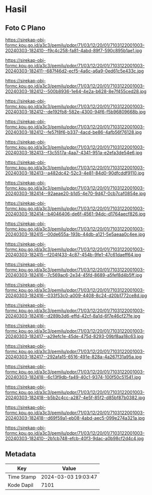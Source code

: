 # Hasil

## Foto C Plano

https://sirekap-obj-formc.kpu.go.id/a3c3/pemilu/pdpr/71/03/12/20/01/7103122001003-20240303-182410--f9c4c258-fa81-4abd-89f7-590c895b1ae1.jpg

https://sirekap-obj-formc.kpu.go.id/a3c3/pemilu/pdpr/71/03/12/20/01/7103122001003-20240303-182411--687f46d2-ecf5-4a6c-a6a9-0ed61c5e433c.jpg

https://sirekap-obj-formc.kpu.go.id/a3c3/pemilu/pdpr/71/03/12/20/01/7103122001003-20240303-182412--500b8936-1e64-4e2a-b628-8e7f455ced28.jpg

https://sirekap-obj-formc.kpu.go.id/a3c3/pemilu/pdpr/71/03/12/20/01/7103122001003-20240303-182412--de192fb8-582e-4300-94f6-f5b96809668b.jpg

https://sirekap-obj-formc.kpu.go.id/a3c3/pemilu/pdpr/71/03/12/20/01/7103122001003-20240303-182412--fe57f8f6-b337-4acd-be86-4afb56f76128.jpg

https://sirekap-obj-formc.kpu.go.id/a3c3/pemilu/pdpr/71/03/12/20/01/7103122001003-20240303-182413--f3c5517a-4aa7-4341-951a-e2efa3de54e6.jpg

https://sirekap-obj-formc.kpu.go.id/a3c3/pemilu/pdpr/71/03/12/20/01/7103122001003-20240303-182413--a482dc42-52c3-4e81-84d0-90dfcddf9110.jpg

https://sirekap-obj-formc.kpu.go.id/a3c3/pemilu/pdpr/71/03/12/20/01/7103122001003-20240303-182414--92aeae20-b1d5-4e70-9d47-0cb7caf0854e.jpg

https://sirekap-obj-formc.kpu.go.id/a3c3/pemilu/pdpr/71/03/12/20/01/7103122001003-20240303-182414--b4046406-de6f-4561-94dc-d1764aecf826.jpg

https://sirekap-obj-formc.kpu.go.id/a3c3/pemilu/pdpr/71/03/12/20/01/7103122001003-20240303-182415--00de655a-193b-44db-a121-5e5aeaa0c4ee.jpg

https://sirekap-obj-formc.kpu.go.id/a3c3/pemilu/pdpr/71/03/12/20/01/7103122001003-20240303-182415--f204f433-4c87-454b-9fe1-47c61daeff64.jpg

https://sirekap-obj-formc.kpu.go.id/a3c3/pemilu/pdpr/71/03/12/20/01/7103122001003-20240303-182416--7c569ac6-2e34-45fd-8689-a5fef8d4b5ff.jpg

https://sirekap-obj-formc.kpu.go.id/a3c3/pemilu/pdpr/71/03/12/20/01/7103122001003-20240303-182416--033f53c0-a009-4408-8c24-d20b1772ce8d.jpg

https://sirekap-obj-formc.kpu.go.id/a3c3/pemilu/pdpr/71/03/12/20/01/7103122001003-20240303-182416--d289b3d6-effd-42cf-8a1d-6f7e46cf27fe.jpg

https://sirekap-obj-formc.kpu.go.id/a3c3/pemilu/pdpr/71/03/12/20/01/7103122001003-20240303-182417--a29efc1e-45de-475d-8293-09bf8aa18c63.jpg

https://sirekap-obj-formc.kpu.go.id/a3c3/pemilu/pdpr/71/03/12/20/01/7103122001003-20240303-182417--292afa15-6516-491e-828a-4a267f31a95a.jpg

https://sirekap-obj-formc.kpu.go.id/a3c3/pemilu/pdpr/71/03/12/20/01/7103122001003-20240303-182418--6c13f9db-fa49-40c1-9374-100f50c51541.jpg

https://sirekap-obj-formc.kpu.go.id/a3c3/pemilu/pdpr/71/03/12/20/01/7103122001003-20240303-182418--b5b2c4cc-a287-4e5f-85f2-d85bf87b0382.jpg

https://sirekap-obj-formc.kpu.go.id/a3c3/pemilu/pdpr/71/03/12/20/01/7103122001003-20240303-182418--d69f59a1-eb08-4abd-aec5-099e274a321a.jpg

https://sirekap-obj-formc.kpu.go.id/a3c3/pemilu/pdpr/71/03/12/20/01/7103122001003-20240303-182410--2b1cb748-efcb-40f3-9dac-a0b98cf2d4c4.jpg


## Metadata

| Key        | Value               |
| ---------- | ------------------- |
| Time Stamp | 2024-03-03 19:03:47 |
| Kode Dapil | 7101                |



